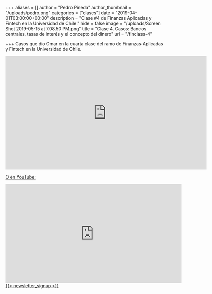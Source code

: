 +++
aliases = []
author = "Pedro Pineda"
author_thumbnail = "/uploads/pedro.png"
categories = ["clases"]
date = "2019-04-01T03:00:00+00:00"
description = "Clase #4 de Finanzas Aplicadas y Fintech en la Universidad de Chile."
hide = false
image = "/uploads/Screen Shot 2019-05-15 at 7.08.50 PM.png"
title = "Clase 4. Casos: Bancos centrales, tasas de interés y el concepto del dinero"
url = "/finclass-4"

+++
Casos que dio Omar en la cuarta clase del ramo de Finanzas Aplicadas y Fintech en la Universidad de Chile.

<div style="text-align:center"> <iframe src="https://player.vimeo.com/video/347830987" width="640" height="360" frameborder="0" allow="autoplay; fullscreen" allowfullscreen></iframe> <p><a href="https://player.vimeo.com/video/347830987"></p></div>

O en YouTube:

<div style="text-align:center">  
<iframe width="560" height="315" src="https://www.youtube.com/embed/7hX1APChz2Y" frameborder="0" allow="accelerometer; autoplay; encrypted-media; gyroscope; picture-in-picture" allowfullscreen></iframe>
</div>
 {{< newsletter_signup >}}